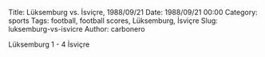 Title: Lüksemburg vs. İsviçre, 1988/09/21
Date: 1988/09/21 00:00
Category: sports
Tags: football, football scores, Lüksemburg, İsviçre
Slug: luksemburg-vs-isvicre
Author: carbonero


Lüksemburg 1 - 4 İsviçre
